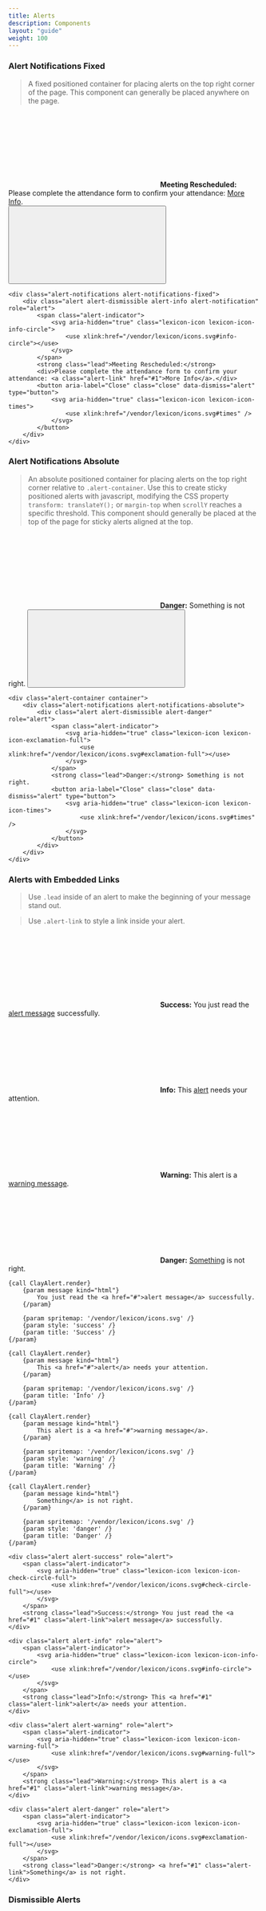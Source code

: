 ```yaml
---
title: Alerts
description: Components
layout: "guide"
weight: 100
---
```


<article id="alert-notifications-fixed">

### Alert Notifications Fixed

> A fixed positioned container for placing alerts on the top right corner of the page. This component can generally be placed anywhere on the page.

<div class="alert-notifications alert-notifications-fixed">
	<div class="alert alert-dismissible alert-info alert-notification" role="alert">
		<span class="alert-indicator">
			<svg aria-hidden="true" class="lexicon-icon lexicon-icon-info-circle">
				<use xlink:href="/vendor/lexicon/icons.svg#info-circle"></use>
			</svg>
		</span>
		<strong class="lead">Meeting Rescheduled:</strong>
		<div>Please complete the attendance form to confirm your attendance: <a class="alert-link" href="#1">More Info</a>.</div>
		<button aria-label="Close" class="close" data-dismiss="alert" type="button">
			<svg aria-hidden="true" class="lexicon-icon lexicon-icon-times">
				<use xlink:href="/vendor/lexicon/icons.svg#times" />
			</svg>
		</button>
	</div>
</div>

```text/html
<div class="alert-notifications alert-notifications-fixed">
	<div class="alert alert-dismissible alert-info alert-notification" role="alert">
		<span class="alert-indicator">
			<svg aria-hidden="true" class="lexicon-icon lexicon-icon-info-circle">
				<use xlink:href="/vendor/lexicon/icons.svg#info-circle"></use>
			</svg>
		</span>
		<strong class="lead">Meeting Rescheduled:</strong>
		<div>Please complete the attendance form to confirm your attendance: <a class="alert-link" href="#1">More Info</a>.</div>
		<button aria-label="Close" class="close" data-dismiss="alert" type="button">
			<svg aria-hidden="true" class="lexicon-icon lexicon-icon-times">
				<use xlink:href="/vendor/lexicon/icons.svg#times" />
			</svg>
		</button>
	</div>
</div>
```

</article>


<article id="alert-notifications-absolute">

### Alert Notifications Absolute

> An absolute positioned container for placing alerts on the top right corner relative to `.alert-container`. Use this to create sticky positioned alerts with javascript, modifying the CSS property `transform: translateY();` or `margin-top` when `scrollY` reaches a specific threshold. This component should generally be placed at the top of the page for sticky alerts aligned at the top.

<div id="claySiteAlertsNotificationsSpacer">
	<div class="alert-container container">
		<div class="alert-notifications alert-notifications-absolute">
			<div class="alert alert-dismissible alert-danger" role="alert">
				<span class="alert-indicator">
					<svg aria-hidden="true" class="lexicon-icon lexicon-icon-exclamation-full">
						<use xlink:href="/vendor/lexicon/icons.svg#exclamation-full"></use>
					</svg>
				</span>
				<strong class="lead">Danger:</strong> Something is not right.
				<button aria-label="Close" class="close" data-dismiss="alert" type="button">
					<svg aria-hidden="true" class="lexicon-icon lexicon-icon-times">
						<use xlink:href="/vendor/lexicon/icons.svg#times" />
					</svg>
				</button>
			</div>
		</div>
	</div>
</div>

```text/html
<div class="alert-container container">
	<div class="alert-notifications alert-notifications-absolute">
		<div class="alert alert-dismissible alert-danger" role="alert">
			<span class="alert-indicator">
				<svg aria-hidden="true" class="lexicon-icon lexicon-icon-exclamation-full">
					<use xlink:href="/vendor/lexicon/icons.svg#exclamation-full"></use>
				</svg>
			</span>
			<strong class="lead">Danger:</strong> Something is not right.
			<button aria-label="Close" class="close" data-dismiss="alert" type="button">
				<svg aria-hidden="true" class="lexicon-icon lexicon-icon-times">
					<use xlink:href="/vendor/lexicon/icons.svg#times" />
				</svg>
			</button>
		</div>
	</div>
</div>
```

</article>


<article id="alerts-with-embedded-links">

### Alerts with Embedded Links

> Use `.lead` inside of an alert to make the beginning of your message stand out.

> Use `.alert-link` to style a link inside your alert.

<div class="alert alert-success" role="alert">
	<span class="alert-indicator">
		<svg aria-hidden="true" class="lexicon-icon lexicon-icon-check-circle-full">
			<use xlink:href="/vendor/lexicon/icons.svg#check-circle-full"></use>
		</svg>
	</span>
	<strong class="lead">Success:</strong> You just read the <a href="#1" class="alert-link">alert message</a> successfully.
</div>
<div class="alert alert-info" role="alert">
	<span class="alert-indicator">
		<svg aria-hidden="true" class="lexicon-icon lexicon-icon-info-circle">
			<use xlink:href="/vendor/lexicon/icons.svg#info-circle"></use>
		</svg>
	</span>
	<strong class="lead">Info:</strong> This <a href="#1" class="alert-link">alert</a> needs your attention.
</div>
<div class="alert alert-warning" role="alert">
	<span class="alert-indicator">
		<svg aria-hidden="true" class="lexicon-icon lexicon-icon-warning-full">
			<use xlink:href="/vendor/lexicon/icons.svg#warning-full"></use>
		</svg>
	</span>
	<strong class="lead">Warning:</strong> This alert is a <a href="#1" class="alert-link">warning message</a>.
</div>
<div class="alert alert-danger" role="alert">
	<span class="alert-indicator">
		<svg aria-hidden="true" class="lexicon-icon lexicon-icon-exclamation-full">
			<use xlink:href="/vendor/lexicon/icons.svg#exclamation-full"></use>
		</svg>
	</span>
	<strong class="lead">Danger:</strong> <a href="#1" class="alert-link">Something</a> is not right.
</div>

```soy
{call ClayAlert.render}
	{param message kind="html"}
		You just read the <a href="#">alert message</a> successfully.
	{/param}

	{param spritemap: '/vendor/lexicon/icons.svg' /}
	{param style: 'success' /}
	{param title: 'Success' /}
{/param}

{call ClayAlert.render}
	{param message kind="html"}
		This <a href="#">alert</a> needs your attention.
	{/param}

	{param spritemap: '/vendor/lexicon/icons.svg' /}
	{param title: 'Info' /}
{/param}

{call ClayAlert.render}
	{param message kind="html"}
		This alert is a <a href="#">warning message</a>.
	{/param}

	{param spritemap: '/vendor/lexicon/icons.svg' /}
	{param style: 'warning' /}
	{param title: 'Warning' /}
{/param}

{call ClayAlert.render}
	{param message kind="html"}
		Something</a> is not right.
	{/param}

	{param spritemap: '/vendor/lexicon/icons.svg' /}
	{param style: 'danger' /}
	{param title: 'Danger' /}
{/param}
```
```text/html
<div class="alert alert-success" role="alert">
	<span class="alert-indicator">
		<svg aria-hidden="true" class="lexicon-icon lexicon-icon-check-circle-full">
			<use xlink:href="/vendor/lexicon/icons.svg#check-circle-full"></use>
		</svg>
	</span>
	<strong class="lead">Success:</strong> You just read the <a href="#1" class="alert-link">alert message</a> successfully.
</div>

<div class="alert alert-info" role="alert">
	<span class="alert-indicator">
		<svg aria-hidden="true" class="lexicon-icon lexicon-icon-info-circle">
			<use xlink:href="/vendor/lexicon/icons.svg#info-circle"></use>
		</svg>
	</span>
	<strong class="lead">Info:</strong> This <a href="#1" class="alert-link">alert</a> needs your attention.
</div>

<div class="alert alert-warning" role="alert">
	<span class="alert-indicator">
		<svg aria-hidden="true" class="lexicon-icon lexicon-icon-warning-full">
			<use xlink:href="/vendor/lexicon/icons.svg#warning-full"></use>
		</svg>
	</span>
	<strong class="lead">Warning:</strong> This alert is a <a href="#1" class="alert-link">warning message</a>.
</div>

<div class="alert alert-danger" role="alert">
	<span class="alert-indicator">
		<svg aria-hidden="true" class="lexicon-icon lexicon-icon-exclamation-full">
			<use xlink:href="/vendor/lexicon/icons.svg#exclamation-full"></use>
		</svg>
	</span>
	<strong class="lead">Danger:</strong> <a href="#1" class="alert-link">Something</a> is not right.
</div>
```

</article>


<article id="dismissible-alerts">

### Dismissible Alerts

<div class="alert alert-dismissible alert-success" role="alert">
	<span class="alert-indicator">
		<svg aria-hidden="true" class="lexicon-icon lexicon-icon-check-circle-full">
			<use xlink:href="/vendor/lexicon/icons.svg#check-circle-full"></use>
		</svg>
	</span>
	<strong class="lead">Success:</strong> You just read the alert message successfully.
	<button aria-label="Close" class="close" data-dismiss="alert" type="button">
		<svg aria-hidden="true" class="lexicon-icon lexicon-icon-times">
			<use xlink:href="/vendor/lexicon/icons.svg#times" />
		</svg>
	</button>
</div>
<div class="alert alert-dismissible alert-info" role="alert">
	<span class="alert-indicator">
		<svg aria-hidden="true" class="lexicon-icon lexicon-icon-info-circle">
			<use xlink:href="/vendor/lexicon/icons.svg#info-circle"></use>
		</svg>
	</span>
	<strong class="lead">Info:</strong> This alert needs your attention.
	<button aria-label="Close" class="close" data-dismiss="alert" type="button">
		<svg aria-hidden="true" class="lexicon-icon lexicon-icon-times">
			<use xlink:href="/vendor/lexicon/icons.svg#times" />
		</svg>
	</button>
</div>
<div class="alert alert-dismissible alert-warning" role="alert">
	<span class="alert-indicator">
		<svg aria-hidden="true" class="lexicon-icon lexicon-icon-warning-full">
			<use xlink:href="/vendor/lexicon/icons.svg#warning-full"></use>
		</svg>
	</span>
	<strong class="lead">Warning:</strong> This alert is a warning message.
	<button aria-label="Close" class="close" data-dismiss="alert" type="button">
		<svg aria-hidden="true" class="lexicon-icon lexicon-icon-times">
			<use xlink:href="/vendor/lexicon/icons.svg#times" />
		</svg>
	</button>
</div>
<div class="alert alert-dismissible alert-danger" role="alert">
	<span class="alert-indicator">
		<svg aria-hidden="true" class="lexicon-icon lexicon-icon-exclamation-full">
			<use xlink:href="/vendor/lexicon/icons.svg#exclamation-full"></use>
		</svg>
	</span>
	<strong class="lead">Danger:</strong> Something is not right.
	<button aria-label="Close" class="close" data-dismiss="alert" type="button">
		<svg aria-hidden="true" class="lexicon-icon lexicon-icon-times">
			<use xlink:href="/vendor/lexicon/icons.svg#times" />
		</svg>
	</button>
</div>

```soy
{call ClayAlert.render}
	{param closeable: true /}

	{param message kind="html"}
		You just read the <a href="#">alert message</a> successfully.
	{/param}

	{param spritemap: '/vendor/lexicon/icons.svg' /}
	{param style: 'success' /}
	{param title: 'Success' /}
{/param}

{call ClayAlert.render}
	{param closeable: true /}

	{param message kind="html"}
		This <a href="#">alert</a> needs your attention.
	{/param}

	{param spritemap: '/vendor/lexicon/icons.svg' /}
	{param title: 'Info' /}
{/param}

{call ClayAlert.render}
	{param closeable: true /}

	{param message kind="html"}
		This alert is a <a href="#">warning message</a>.
	{/param}

	{param spritemap: '/vendor/lexicon/icons.svg' /}
	{param style: 'warning' /}
	{param title: 'Warning' /}
{/param}

{call ClayAlert.render}
	{param closeable: true /}

	{param message kind="html"}
		Something</a> is not right.
	{/param}

	{param spritemap: '/vendor/lexicon/icons.svg' /}
	{param style: 'danger' /}
	{param title: 'Danger' /}
{/param}
```
```text/html
<div class="alert alert-dismissible alert-success" role="alert">
	<span class="alert-indicator">
		<svg aria-hidden="true" class="lexicon-icon lexicon-icon-check-circle-full">
			<use xlink:href="/vendor/lexicon/icons.svg#check-circle-full"></use>
		</svg>
	</span>
	<strong class="lead">Success:</strong> You just read the alert message successfully.
	<button aria-label="Close" class="close" data-dismiss="alert" type="button">
		<svg aria-hidden="true" class="lexicon-icon lexicon-icon-times">
			<use xlink:href="/vendor/lexicon/icons.svg#times" />
		</svg>
	</button>
</div>

<div class="alert alert-dismissible alert-info" role="alert">
	<span class="alert-indicator">
		<svg aria-hidden="true" class="lexicon-icon lexicon-icon-info-circle">
			<use xlink:href="/vendor/lexicon/icons.svg#info-circle"></use>
		</svg>
	</span>
	<strong class="lead">Info:</strong> This alert needs your attention.
	<button aria-label="Close" class="close" data-dismiss="alert" type="button">
		<svg aria-hidden="true" class="lexicon-icon lexicon-icon-times">
			<use xlink:href="/vendor/lexicon/icons.svg#times" />
		</svg>
	</button>
</div>

<div class="alert alert-dismissible alert-warning" role="alert">
	<span class="alert-indicator">
		<svg aria-hidden="true" class="lexicon-icon lexicon-icon-warning-full">
			<use xlink:href="/vendor/lexicon/icons.svg#warning-full"></use>
		</svg>
	</span>
	<strong class="lead">Warning:</strong> This alert is a warning message.
	<button aria-label="Close" class="close" data-dismiss="alert" type="button">
		<svg aria-hidden="true" class="lexicon-icon lexicon-icon-times">
			<use xlink:href="/vendor/lexicon/icons.svg#times" />
		</svg>
	</button>
</div>

<div class="alert alert-dismissible alert-danger" role="alert">
	<span class="alert-indicator">
		<svg aria-hidden="true" class="lexicon-icon lexicon-icon-exclamation-full">
			<use xlink:href="/vendor/lexicon/icons.svg#exclamation-full"></use>
		</svg>
	</span>
	<strong class="lead">Danger:</strong> Something is not right.
	<button aria-label="Close" class="close" data-dismiss="alert" type="button">
		<svg aria-hidden="true" class="lexicon-icon lexicon-icon-times">
			<use xlink:href="/vendor/lexicon/icons.svg#times" />
		</svg>
	</button>
</div>
```

</article>


<article id="alert-fluid">

### Alert Fluid

<div class="alert alert-dismissible alert-fluid alert-success" role="alert">
	<div class="container">
		<span class="alert-indicator">
			<svg aria-hidden="true" class="lexicon-icon lexicon-icon-check-circle-full">
				<use xlink:href="/vendor/lexicon/icons.svg#check-circle-full"></use>
			</svg>
		</span>
		<strong class="lead">Success</strong> You just read the <a href="#1" class="alert-link">alert message</a> successfully.
		<button aria-label="Close" class="close" data-dismiss="alert" type="button">
			<svg aria-hidden="true" class="lexicon-icon lexicon-icon-times">
				<use xlink:href="/vendor/lexicon/icons.svg#times" />
			</svg>
		</button>
	</div>
</div>
<div class="alert alert-dismissible alert-fluid alert-info" role="alert">
	<div class="container">
		<span class="alert-indicator">
			<svg aria-hidden="true" class="lexicon-icon lexicon-icon-info-circle">
				<use xlink:href="/vendor/lexicon/icons.svg#info-circle"></use>
			</svg>
		</span>
		<strong class="lead">Info</strong> This <a href="#1" class="alert-link">alert</a> needs your attention.
		<button aria-label="Close" class="close" data-dismiss="alert" type="button">
			<svg aria-hidden="true" class="lexicon-icon lexicon-icon-times">
				<use xlink:href="/vendor/lexicon/icons.svg#times" />
			</svg>
		</button>
	</div>
</div>
<div class="alert alert-dismissible alert-fluid alert-warning" role="alert">
	<div class="container">
		<span class="alert-indicator">
			<svg aria-hidden="true" class="lexicon-icon lexicon-icon-warning-full">
				<use xlink:href="/vendor/lexicon/icons.svg#warning-full"></use>
			</svg>
		</span>
		<strong class="lead">Warning</strong> This alert is a <a href="#1" class="alert-link">warning message</a>.
		<button aria-label="Close" class="close" data-dismiss="alert" type="button">
			<svg aria-hidden="true" class="lexicon-icon lexicon-icon-times">
				<use xlink:href="/vendor/lexicon/icons.svg#times" />
			</svg>
		</button>
	</div>
</div>
<div class="alert alert-danger alert-dismissible alert-fluid" role="alert">
	<div class="container">
		<span class="alert-indicator">
			<svg aria-hidden="true" class="lexicon-icon lexicon-icon-exclamation-full">
				<use xlink:href="/vendor/lexicon/icons.svg#exclamation-full"></use>
			</svg>
		</span>
		<strong class="lead">Danger</strong> <a href="#1" class="alert-link">Something</a> is not right.
		<button aria-label="Close" class="close" data-dismiss="alert" type="button">
			<svg aria-hidden="true" class="lexicon-icon lexicon-icon-times">
				<use xlink:href="/vendor/lexicon/icons.svg#times" />
			</svg>
		</button>
	</div>
</div>

```soy
{call ClayAlert.render}
	{param closeable: true /}

	{param message kind="html"}
		You just read the <a href="#">alert message</a> successfully.
	{/param}

	{param spritemap: '/vendor/lexicon/icons.svg' /}
	{param style: 'success' /}
	{param title: 'Success' /}
	{param type: 'fluid' /}
{/param}

{call ClayAlert.render}
	{param closeable: true /}

	{param message kind="html"}
		This <a href="#">alert</a> needs your attention.
	{/param}

	{param spritemap: '/vendor/lexicon/icons.svg' /}
	{param title: 'Info' /}
	{param type: 'fluid' /}
{/param}

{call ClayAlert.render}
	{param closeable: true /}

	{param message kind="html"}
		This alert is a <a href="#">warning message</a>.
	{/param}

	{param spritemap: '/vendor/lexicon/icons.svg' /}
	{param style: 'warning' /}
	{param title: 'Warning' /}
	{param type: 'fluid' /}
{/param}

{call ClayAlert.render}
	{param closeable: true /}

	{param message kind="html"}
		Something</a> is not right.
	{/param}

	{param spritemap: '/vendor/lexicon/icons.svg' /}
	{param style: 'danger' /}
	{param title: 'Danger' /}
	{param type: 'fluid' /}
{/param}
```
```text/html
<div class="alert alert-dismissible alert-fluid alert-success" role="alert">
	<div class="container">
		<span class="alert-indicator">
			<svg aria-hidden="true" class="lexicon-icon lexicon-icon-check-circle-full">
				<use xlink:href="/vendor/lexicon/icons.svg#check-circle-full"></use>
			</svg>
		</span>
		<strong class="lead">Success</strong> You just read the <a href="#1" class="alert-link">alert message</a> successfully.
		<button aria-label="Close" class="close" data-dismiss="alert" type="button">
			<svg aria-hidden="true" class="lexicon-icon lexicon-icon-times">
				<use xlink:href="/vendor/lexicon/icons.svg#times" />
			</svg>
		</button>
	</div>
</div>

<div class="alert alert-dismissible alert-fluid alert-info" role="alert">
	<div class="container">
		<span class="alert-indicator">
			<svg aria-hidden="true" class="lexicon-icon lexicon-icon-info-circle">
				<use xlink:href="/vendor/lexicon/icons.svg#info-circle"></use>
			</svg>
		</span>
		<strong class="lead">Info</strong> This <a href="#1" class="alert-link">alert</a> needs your attention.
		<button aria-label="Close" class="close" data-dismiss="alert" type="button">
			<svg aria-hidden="true" class="lexicon-icon lexicon-icon-times">
				<use xlink:href="/vendor/lexicon/icons.svg#times" />
			</svg>
		</button>
	</div>
</div>

<div class="alert alert-dismissible alert-fluid alert-warning" role="alert">
	<div class="container">
		<span class="alert-indicator">
			<svg aria-hidden="true" class="lexicon-icon lexicon-icon-warning-full">
				<use xlink:href="/vendor/lexicon/icons.svg#warning-full"></use>
			</svg>
		</span>
		<strong class="lead">Warning</strong> This alert is a <a href="#1" class="alert-link">warning message</a>.
		<button aria-label="Close" class="close" data-dismiss="alert" type="button">
			<svg aria-hidden="true" class="lexicon-icon lexicon-icon-times">
				<use xlink:href="/vendor/lexicon/icons.svg#times" />
			</svg>
		</button>
	</div>
</div>

<div class="alert alert-danger alert-dismissible alert-fluid" role="alert">
	<div class="container">
		<span class="alert-indicator">
			<svg aria-hidden="true" class="lexicon-icon lexicon-icon-exclamation-full">
				<use xlink:href="/vendor/lexicon/icons.svg#exclamation-full"></use>
			</svg>
		</span>
		<strong class="lead">Danger</strong> <a href="#1" class="alert-link">Something</a> is not right.
		<button aria-label="Close" class="close" data-dismiss="alert" type="button">
			<svg aria-hidden="true" class="lexicon-icon lexicon-icon-times">
				<use xlink:href="/vendor/lexicon/icons.svg#times" />
			</svg>
		</button>
	</div>
</div>
```

</article>
